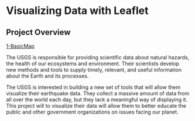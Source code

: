 ﻿# Visualizing Data with Leaflet



## Project Overview



[1-BasicMap](Images/1-BasicMap.png)


The USGS is responsible for providing scientific data about natural hazards, the health of our ecosystems and environment. Their scientists develop new methods and tools to supply timely, relevant, and useful information about the Earth and its processes. 

The USGS is interested in building a new set of tools that will allow them visualize their earthquake data. They collect a massive amount of data from all over the world each day, but they lack a meaningful way of displaying it. This project will to visualize their data will allow them to better educate the public and other government organizations on issues facing our planet.
